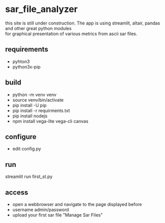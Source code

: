 # sar_file_analyzer
this site is still under construction. The app is using streamlit, altair, pandas and other great python modules   
for graphical presentation of various metrics from ascii sar files.

## requirements
* pyhton3 
* python3x-pip 

## build
* python -m venv venv 
* source venv/bin/activate 
* pip install -U pip 
* pip install -r requirments.txt 
* pip install nodejs
* npm install vega-lite vega-cli canvas

## configure
* edit config.py
## run
streamlit run first_st.py

## access
* open a webbrowser and navigate to the page displayed before
* username admin/password
* upload your first sar file "Manage Sar Files"
